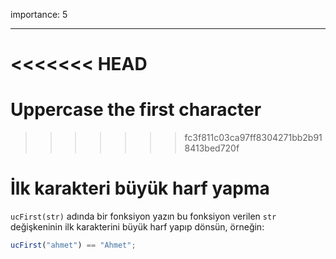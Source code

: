 importance: 5

---

<<<<<<< HEAD
=======
# Uppercase the first character
>>>>>>> fc3f811c03ca97ff8304271bb2b918413bed720f

# İlk karakteri büyük harf yapma

`ucFirst(str)` adında bir fonksiyon yazın bu fonksiyon verilen `str` değişkeninin ilk karakterini büyük harf yapıp dönsün, örneğin:

```js
ucFirst("ahmet") == "Ahmet";
```
